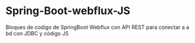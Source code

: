# Spring-Boot-webflux-JS
Bloques de codigo de SpringBoot Webflux con API REST para conectar a a bd con JDBC y código JS

